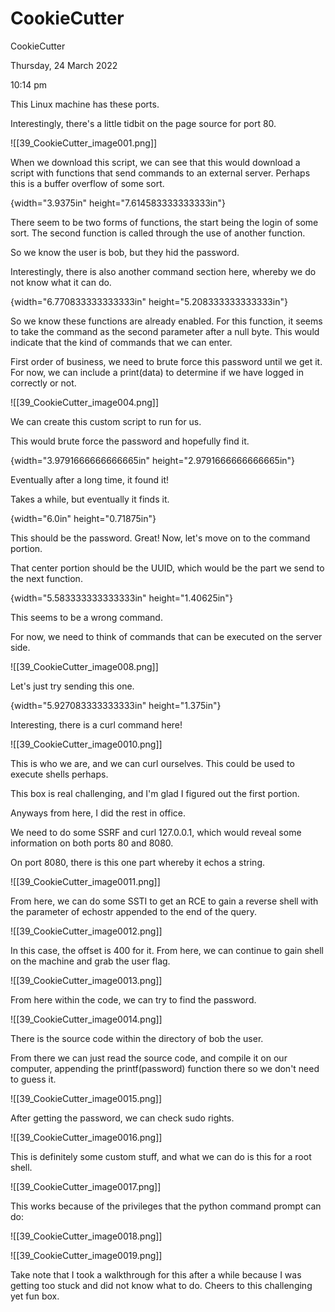 # CookieCutter

CookieCutter

Thursday, 24 March 2022

10:14 pm

This Linux machine has these ports.

&#x20;

Interestingly, there's a little tidbit on the page source for port 80.

&#x20;

!\[\[39\_CookieCutter\_image001.png]]

&#x20;

When we download this script, we can see that this would download a script with functions that send commands to an external server. Perhaps this is a buffer overflow of some sort.

{width="3.9375in" height="7.614583333333333in"}

&#x20;

There seem to be two forms of functions, the start being the login of some sort. The second function is called through the use of another function.

So we know the user is bob, but they hid the password.

&#x20;

Interestingly, there is also another command section here, whereby we do not know what it can do.

{width="6.770833333333333in" height="5.208333333333333in"}

&#x20;

So we know these functions are already enabled. For this function, it seems to take the command as the second parameter after a null byte. This would indicate that the kind of commands that we can enter.

&#x20;

First order of business, we need to brute force this password until we get it. For now, we can include a print(data) to determine if we have logged in correctly or not.

!\[\[39\_CookieCutter\_image004.png]]

We can create this custom script to run for us.

This would brute force the password and hopefully find it.

&#x20;

&#x20;

{width="3.9791666666666665in" height="2.9791666666666665in"}

&#x20;

Eventually after a long time, it found it!

Takes a while, but eventually it finds it.

&#x20;

{width="6.0in" height="0.71875in"}

This should be the password. Great! Now, let's move on to the command portion.

That center portion should be the UUID, which would be the part we send to the next function.

&#x20;

{width="5.583333333333333in" height="1.40625in"}

This seems to be a wrong command.

&#x20;

For now, we need to think of commands that can be executed on the server side.

!\[\[39\_CookieCutter\_image008.png]]

&#x20;

Let's just try sending this one.

{width="5.927083333333333in" height="1.375in"}

&#x20;

Interesting, there is a curl command here!

!\[\[39\_CookieCutter\_image0010.png]]

This is who we are, and we can curl ourselves. This could be used to execute shells perhaps.

&#x20;

This box is real challenging, and I'm glad I figured out the first portion.

&#x20;

Anyways from here, I did the rest in office.

&#x20;

We need to do some SSRF and curl 127.0.0.1, which would reveal some information on both ports 80 and 8080.

&#x20;

On port 8080, there is this one part whereby it echos a string.

!\[\[39\_CookieCutter\_image0011.png]]

From here, we can do some SSTI to get an RCE to gain a reverse shell with the parameter of echostr appended to the end of the query.

&#x20;

!\[\[39\_CookieCutter\_image0012.png]]

&#x20;

In this case, the offset is 400 for it. From here, we can continue to gain shell on the machine and grab the user flag.

!\[\[39\_CookieCutter\_image0013.png]]

&#x20;

From here within the code, we can try to find the password.

!\[\[39\_CookieCutter\_image0014.png]]

&#x20;

There is the source code within the directory of bob the user.

&#x20;

From there we can just read the source code, and compile it on our computer, appending the printf(password) function there so we don't need to guess it.

!\[\[39\_CookieCutter\_image0015.png]]

After getting the password, we can check sudo rights.

&#x20;

!\[\[39\_CookieCutter\_image0016.png]]

This is definitely some custom stuff, and what we can do is this for a root shell.

&#x20;

!\[\[39\_CookieCutter\_image0017.png]]

&#x20;

This works because of the privileges that the python command prompt can do:

!\[\[39\_CookieCutter\_image0018.png]]

&#x20;

!\[\[39\_CookieCutter\_image0019.png]]

&#x20;

Take note that I took a walkthrough for this after a while because I was getting too stuck and did not know what to do. Cheers to this challenging yet fun box.

&#x20;

&#x20;
